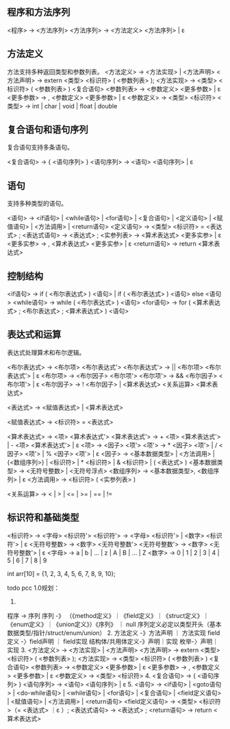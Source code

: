 ## 程序和方法序列

<程序> → <方法序列>
<方法序列> → <方法定义> <方法序列> | ε

## 方法定义
方法支持多种返回类型和参数列表。
<方法定义> → <方法实现> | <方法声明>
<方法声明> → extern <类型> <标识符> ( <参数列表> );
<方法实现> → <类型> <标识符> ( <参数列表> ) <复合语句>
<参数列表> → <参数定义> <更多参数> | ε
<更多参数> → , <参数定义> <更多参数> | ε
<参数定义> → <类型> <标识符>
<类型> → int | char | void | float | double

## 复合语句和语句序列
复合语句支持多条语句。

<复合语句> → { <语句序列> }
<语句序列> → <语句> <语句序列> | ε

## 语句
支持多种类型的语句。

<语句> → <if语句> | <while语句> | <for语句> | <复合语句> | <定义语句> | <赋值语句> | <方法调用> | <return语句>
<定义语句> → <类型> <标识符> = <表达式> ;
<表达式语句> → <表达式> ;
<实参列表> → <算术表达式> <更多实参> | ε
<更多实参> → , <算术表达式> <更多实参> | ε
<return语句>  → return <算术表达式>

## 控制结构

<if语句> → if ( <布尔表达式> ) <语句> | if ( <布尔表达式> ) <语句> else <语句>
<while语句> → while ( <布尔表达式> ) <语句>
<for语句> → for ( <算术表达式> ; <布尔表达式> ; <算术表达式> ) <语句>

## 表达式和运算
表达式处理算术和布尔逻辑。

<布尔表达式> → <布尔项> <布尔表达式'>
<布尔表达式'> → || <布尔项> <布尔表达式'> | ε
<布尔项> → <布尔因子> <布尔项'>
<布尔项'> → && <布尔因子> <布尔项'> | ε
<布尔因子> → ! <布尔因子> | <算术表达式> <关系运算> <算术表达式>

<表达式> → <赋值表达式> | <算术表达式>

<赋值表达式> → <标识符> = <表达式>

<算术表达式> → <项> <算术表达式'>
<算术表达式'> → + <项> <算术表达式'> | - <项> <算术表达式'> | ε
<项> → <因子> <项'>
<项'> → * <因子> <项'> | / <因子> <项'> | % <因子> <项'> | ε
<因子> → <基本数据类型> | <方法调用> | {<数组序列>} | <标识符> | * <标识符> | & <标识符> | ( <表达式> )
<基本数据类型> → <无符号整数> | <无符号浮点>
<数组序列> → <基本数据类型>, <数组序列> | ε
<方法调用> → <标识符> ( <实参列表> )

<关系运算> → < | > | <= | >= | == | !=

## 标识符和基础类型

<标识符> → <字母> <标识符'>
<标识符'> → <字母> <标识符'> | <数字> <标识符'> | ε
<无符号整数> → <数字> <无符号整数'> 
<无符号整数'> → <数字> <无符号整数'> | ε
<字母> → a | b | … | z | A | B | … | Z
<数字> → 0 | 1 | 2 | 3 | 4 | 5 | 6 | 7 | 8 | 9

int arr[10] = {1, 2, 3, 4, 5, 6, 7, 8, 9, 10};

todo pcc 1.0规划：

1.
程序 -> 序列
序列 -》 （《method定义》｜《field定义》｜《struct定义》｜《enum定义》｜《union定义》）《序列》 ｜ null
序列定义必定以类型开头（基本数据类型/指针/struct/enum/union）
2.
方法定义 -》方法声明 ｜ 方法实现
field定义 -〉field声明 ｜ field实现
结构体/共用体定义-》声明｜实现
枚举-〉声明｜实现
3.
<方法定义> → <方法实现> | <方法声明>
<方法声明> → extern <类型> <标识符> ( <参数列表> );
<方法实现> → <类型> <标识符> ( <参数列表> ) <复合语句>
<参数列表> → <参数定义> <更多参数> | ε
<更多参数> → , <参数定义> <更多参数> | ε
<参数定义> → <类型> <标识符>
4.
<复合语句> → { <语句序列> }
<语句序列> → <语句> <语句序列> | ε
5.
<语句> → <if语句> | <goto语句> | <do-while语句> | <while语句> | <for语句> | <复合语句> | <field定义语句> | <赋值语句> | <方法调用> | <return语句>
<field定义语句> → <类型> <标识符>（= <表达式> ｜ε ）;
<表达式语句> → <表达式> ;
<return语句>  → return <算术表达式>
